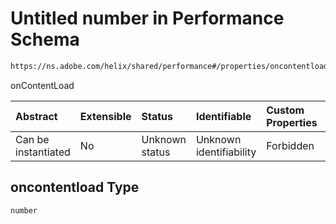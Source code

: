 # Untitled number in Performance Schema

```txt
https://ns.adobe.com/helix/shared/performance#/properties/oncontentload
```

onContentLoad

| Abstract            | Extensible | Status         | Identifiable            | Custom Properties | Additional Properties | Access Restrictions | Defined In                                                                 |
| :------------------ | :--------- | :------------- | :---------------------- | :---------------- | :-------------------- | :------------------ | :------------------------------------------------------------------------- |
| Can be instantiated | No         | Unknown status | Unknown identifiability | Forbidden         | Allowed               | none                | [performance.schema.json*](performance.schema.json "open original schema") |

## oncontentload Type

`number`
